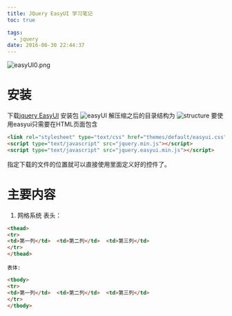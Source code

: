 ```yaml
---
title: JQuery EasyUI 学习笔记
toc: true

tags:
  - jquery
date: 2016-06-30 22:44:37
---
```

![easyUI0.png](easyUI0.png)
<!-- more -->

# 安装

下载[jquery EasyUI](http://www.jeasyui.com/index.php) 安装包
![easyUI](easyUI.png)
解压缩之后的目录结构为
![structure](structure.png)
要使用easyui只需要在HTML页面包含
```html
<link rel="stylesheet" type="text/css" href="themes/default/easyui.css">
<script type="text/javascript" src="jquery.min.js"></script>
<script type="text/javascript" src="jquery.easyui.min.js"></script>
```
指定下载的文件的位置就可以直接使用里面定义好的控件了。

# 主要内容
1. 网格系统
	表头：
```html
<thead>
<tr>
<td>第一列</td>  <td>第二列</td>  <td>第三列</td>
</tr>
</thead>
```
	表体:
```html
<tbody>
<tr>
<td>第一列</td>  <td>第二列</td>  <td>第三列</td>
</tr>
</tbody>
```
